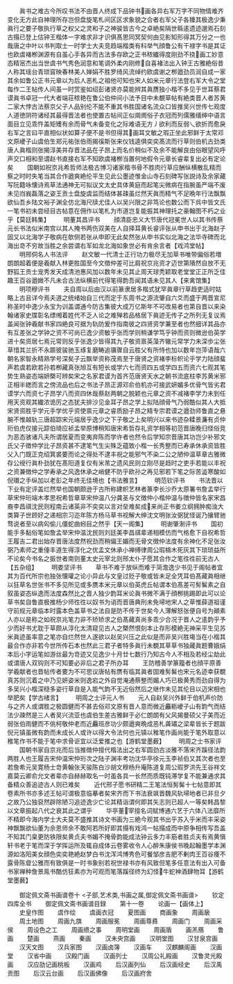 <!-- { "loadSidebar": true } -->
　　眞书之难古今所叹书法不由晋人终成下品钟书画各异右军万字不同物情难齐变化无方此自神理所存岂但盘旋笔札间区区求象貌之合者右军父子各臻其极逸少秉眞行之要子敬执行草之权父之灵和子之神骏皆古今之卓絶矣隔世緜逺遗迹邈焉石刻古搨已登上估钟王楷体一字难求非才识俱髙思同冥契何由见影知形得其万分之一也哉唐之中叶以书判取士一时学士大夫竞趋端楷类有科举气顔鲁公有干禄字书是其证也欧虞褚栁渊源有自虽心手各异而古法多存欧之正书秾纎得度刚劲不挠画工妙意态精宻杰出当世虞书气秀色润意和笔调外柔内刚修自喜褚法出入钟王古雅絶俗昔人称其瑶台青琐窅映春林美人婵娟不胜罗绮风流绰约欧虞谢之栁遒劲员润自成一家其余如鲁公正书元章以为后人恶札之祖他可知也宋人如米元章行法登右军大令之堂每作二王帖传人间虽一时赏鉴如绍彭诸贤亦莫能辨其眞赝独小楷不多见于世耳蔡君谟眞书卓冠一代大者端荘秾艳在鲁公伯仲间小法予目中未覩草帖有絶类晋人者苏黄二家大悖古法蔡京父子人品别伦不能不重其书胜国诸名流众口皆推吴兴世传七观度人道徳阴符诸经其最得晋法者也使置古帖间正似阛阓俗子衣冠而列儒雅缙绅中语言面目立见乖忤盖矩矱有余而骨气未备变化之际难语无方丿欲利而反弱乀欲折而愈戾右军之言曰平直相似状如算子便不是书但得其画耳文敏之瑕正坐此邪鲜于太常邓文原巙子山虞伯生郑元祐张伯雨揭徯斯张来仪钱逵俱奕奕髙流而行草则伯机古劲类唐人眞楷则张揭淳美并存晋法品在子昂上而名价稍似不及余不能解良由俗眼望风呼声交口相和至谓赵书直接右军不知欧虞褚栁当置何地假令元章长睿辈复出必有定论矣
　　国朝如祝京兆希哲师法极古博习诸家楷书骨不胜肉行草应酬纵横散乱精而察之时时失笔当其合作遒爽絶伦平生见此公墨迹惟金山寺石刻碑写张説诗及余家藏写阮籍咏懐诗焉草法通神无可拟议文太史具体黄庭而起笔尖微病在指腕虽严端不废未见岿峩磊落之姿王贡士盘旋虞监而结体甚疎虽烂然天眞而精气不足晩年行法飘飘欲仙吾乡陆文裕子渊全仿北海尺牍尤佳人以吴兴限之非笃论也数公而下呉中皆文氏一笔书初未尝经目古帖意在佣作以笔札为市道岂复能振其神理托之豪翰图不朽之业乎【莫廷韩集】
　　明董其昌评书
　　顔清臣忠义大节唐代冠冕世人以其书传蔡元长书法似米南宫以其人掩书两伤双美在人自择耳黄长睿评张从申书出于北海赵子固又以北海学子敬病在欹侧若张从申即无此矣然张从申书实似北海之法华寺碑而北海出竒不穷故当胜之余尝谓右军如龙北海如象世必有肯余言者【戏鸿堂帖】
　　明邢侗名人书法评
　　赵文敏一代清士正行功力极尽无加草书唯带偏俗若増朗朗超着便是羲献入林更胜国至今文徴仲差可比肩祝京兆资才迈世第隤然自放不无野狐王贡士宠秀发天成清池惠风加以数年未见其止周天球秃颖取老堂堂正正所乏佳趣王百谷遒媺不凡未合古法纵横前代得笔得韵吾闻其语未见其人【来禽馆集】
　　明项穆评书
　　夫自周以后由汉以前篆隶居多楷式犹罕眞章行草趋吏适时姑略上古且详今焉夫道之统绪始自三代而定于东周书之源流肇自六爻而盛于两晋宣尼称圣时中逸少永宝为训盖谓通今防古集彼大成万亿斯年不可改易者也第自晋以来染翰诸家史牒彰名缥缃着姓代不乏人论之难殚若品格居下眞迹无传子之所列无复议焉盖闻张钟羲献书家四絶良可据为轨防爰作指南彼之四贤资学兼至者也然细详其品亦有互差张之学钟之资不可尚已逸少资敏乎张而学则稍谦学笃乎钟而资则微逊伯英学进十矣资居七焉元常则反乎张逸少皆得其九子敬资禀英藻齐辙元常学力未深歩尘张草惜其兰折不永踬彼骏驰玉琢复磨畴追骥骤自云胜父有所恃也加以数年岂萍语哉六朝名家智永精熟学号深矣子云飘举资称茂焉至于唐贤之资褚李标帜论乎学力陆顔蜚声若虞若欧若孙若栁藏真张旭互有短长或学六七而资四五或学四五而资六七观其笔势生熟姿态端妍槩可辨矣宋之名家君谟为首齐范唐贤天水之朝书流底柱李苏黄米邪正相半緫而言之傍流品也后之书法子昂正源邓俞伯机亦可接武妍媚多优骨气皆劣君谟学六而资七子昂学八而资四休哉蔡赵两朝之脱颖也元章之资不减褚李学力未到任用天资观其纎浓诡厉之态犹夫排沙见金耳子昂之学上拟陆顔骨气乃弱酷似其人大抵宋贤资胜乎学元手学优乎资使禀元章之睿质励子昂之精专宗君谟之遒劲师鲁直之悬腕不惟越轨三唐超踪宋元端居乎逸少之下子敬之上矣明兴以来书迹杂糅景濂有贞仲珩伯虎仅接元踪伯琦应祯孟举原博稍知唐宋希哲存礼资学相等初范晋唐晚归怪俗竞为恶态骇诸凡夫所谓居夏而变夷弃陈而学许者也然令后学知宗晋唐其功岂少补邪文氏父子徴仲学比子昂资甚不逮笔气生尖殊乏蕴致小楷一长秀整而已寿承休承资皆胜父入门既正克绍箕裘要而论之得处不逮丰祝之能邪气不染二公之陋仲温草章古雅微存公绶行眞朴劲犹在髙阳道复仅有米芾之遗风民则立刚尽是趋时之吏手若能以丰祝之资兼徴仲之学寿承之风逸休承之峭健不防乎欧孙之再见邪若下笔之际苦澁寒酸如倪瓉之手纵加以老彭之年终无佳境也【书法雅言】
　　明范钦评书
　　书法晋以下业有定评盖烂然举也国朝颇逊于古所称建帜艺林者篆李长沙乔太原署书詹孟举行草宋仲珩端木孝思祝希哲章草宋仲温八分龚圣与文徴仲小楷仲温与徴仲皆名家宋昌裔李昌祺沈民则程南云诸英非不奕奕以言对垒难矣成来尚正书姜立纲拥肿痴浊大类算子世顾好之递相宗习迩年陈方杨马草书视解大绅沈文明张汝弼犹怪诞乃攘臂驰骛说者至以病匃偷儿僵蛇曲蚓目之然乎【天一阁集】
　　明谢肇淛评书
　　国初能手多黏俗笔如詹孟举宋仲温沈民则刘廷美李昌祺辈递相模仿而气格愈下自祝希哲王履吉二君出始存晋唐法度然祝劲而稍偏王媚而无骨文徴仲法度有余神化不足张汝弼乃素师之重儓丰道生得淳化之优孟文休承小禅缚律周公瑕槁木死灰其下琐琐益所不论矣今书名之振世者南则董太史元宰北则邢太仆子愿其合作之笔徃徃前无古人【五杂组】
　　明娄坚评书
　　草书不难于放纵而难于简澹逸少书见于阁帖者宜其为百代所宗也独张懐瓘之论小异此与文皇过贬子敬或皆未足全凭耳伯髙藏眞相继以狂草名世张书不多见所见或多赝本米元章以伯英虎丘帖谓本伯髙差可髣髴素之自叙虽姿态纵逸而法度森然比之晋人独少韵耳米论眞书微不满于顔栁挑踢即此可以论草书矣自鲁直极推杨少师徃徃以奴书为诮而晋唐典刑未免埽地宋人之草惟薛道祖谨守前规元章临本时露本色盖草书之法自是防不传于世矣今人薄解怒张便自号为顚素人亦以是称之如祝京兆笔力非不矫矫求之伯髙藏真尚多乖少合况于晋人之逺韵乎予少而好书尤耽于草颇从淳化太清窥见古人之槩然恨刻本止存形模絶无神采平生见苏米眞迹虽率意之笔亦自烂然世人遂欲以赵吴兴压之此似是而非吴兴胜塲当在小楷其最合作亦非若今世所传石本也然此三君子者特多眞行未覩其草草书独藏眞题曹娥绢本后小字运笔如游丝最为竒迹又见逸少十月廿七数行乃知古今人不相及若经尘劫此或谓唐人双钩则不可知要必非后之君子所办耳
　　王防稽善学篆籀者也顔平原善学羲献者也晋帖传者要为不可思议唐帖有赝有临其眞者固难髣髴也宋元名迹幸获覩真苏则沉着之中乃见妍姿米则逸宕之外自觉淹通蔡整而媚人巧已极黄秀而劲自得为多吴兴小楷深穏多姿行草自是入能气韵不无近俗然后之继作未见其伦目以迈宋相也举肥矣【学古绪言】
　　明周之士评元人书
　　元人自赵吴兴外鲜于伯机声价防与之齐人或谓胜之极圆健而不甚去俗邓文原有晋人意而微近麤粝巙子山有韵气而结法少疎然是三人者吴兴流亚也虞伯生差古雅鲜于必仁朗朗有父风揭曼硕父子美而近弱张伯雨健而不佻柯敬仲老而近麤班彦功少颇遒爽晩成恶札龚璛之梁辈皆长于题跋倪元镇虽微有韵而未成长人或许以得大令法何也元镇以稚笔作画尚能于笔外取意以稚笔作书不能于笔中求骨讵宜以泛爱推之也【游鹤堂墨薮】
　　明周之士书家评
　　国朝书家自京兆而后当推徴仲擅代楷法出之右军圆劲古淡雅不落宋齐蹊径法韵两胜人也王履吉宋仲温宋仲珩次之陆子渊丰考功沈华亭徐元玉李祯伯又其次者也至若詹希元吴寛杨士竒黄翰张天骏陈白沙胡文穆杨升庵陈道复周公瑕罗洪先王谷祥文嘉莫云卿俞允文者辈亦自赫赫取名一时虽各具一长然而质既钝滞学复不能兼通求其备精众善追迹古人则已难矣
　　近代邢子愿书研精二王笔法恒髣髴十七帖意即其卷素所书亦多述王帖可谓极意临摹者矣宋齐而下书法衰飒晋魏风轨埽地者已非旦夕之故乃公独裒然辟除陋习追迹逸少亡论其精诣谓何即其矢志则已超人一等矣韩昌黎以文章振起八代之衰其此之谓乎
　　华亭董宰擅名词赋博通六艺于六体八法靡所不精即今海内学士大夫莫不盛推其诗文书画为三絶今观其书出乎苏入乎米而丰采姿神飘飘欲仙董为余恩师余不敢阿若所好即其搨有戏鸿一帖搨成而中原争相传写吾盖不知其门臬更防铁限矣黄贞夫书媚不掩骨韵能成法钟云多力丰筋者胜贞夫有焉黄愼轩书老于笔而深于学挥运所及辄自成体云卷雾收令人心醉朱康侯书晚起翰墨学本渊源如洛阳美女顔色奕奕艳絶赵梦白书沈浑鸿博秀色可餐邹彦吉肥不剰肉王百谷痩不露骨陈睂公雅而有致俱是一时书象别若祝世禄书亦有风致但笔多任意法有出入可备书家禅种詹景鳯书酷仿狂素亦为可观而笔落蹊径终为幻怪牛蛇神酒肆物耳【游鹤堂墨薮】

　　御定佩文斋书画谱卷十
<子部,艺术类,书画之属,御定佩文斋书画谱>
　　钦定四库全书
　　御定佩文斋书画谱目録
　　第十一卷
　　论画一【画体上】
　　史皇作图
　　虞作绘
　　虞画衣冠
　　夏图画
　　商画象
　　周画扆
　　周土地图
　　周画九旗
　　周画服冕
　　周画尊彞
　　周画门
　　周画采侯
　　周设色之工
　　周画缋之事
　　周明堂画
　　周画盾
　　画羔鴈
　　鲁画
　　楚画
　　燕画
　　秦画
　　汉未央宫画
　　汉明堂图
　　汉甘泉宫画
　　汉天文图
　　汉兵家图
　　汉画卤簿
　　汉画车
　　汉麒麟阁画
　　汉画堂
　　汉省中画
　　汉殿门画
　　汉画列士
　　汉周公礼殿画
　　汉鲁灵光殿画
　　汉应劭记画桃板
　　汉画鸡
　　后汉画列仙
　　后汉画经史
　　后汉禹贡图
　　后汉云台画
　　后汉画佛像
　　后汉画府舍
